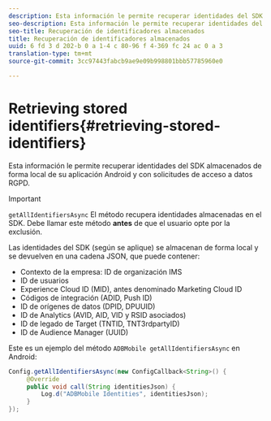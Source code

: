 ```yaml
---
description: Esta información le permite recuperar identidades del SDK almacenados de forma local de su aplicación Android y con solicitudes de acceso a datos RGPD.
seo-description: Esta información le permite recuperar identidades del SDK almacenados de forma local de su aplicación Android y con solicitudes de acceso a datos RGPD.
seo-title: Recuperación de identificadores almacenados
title: Recuperación de identificadores almacenados
uuid: 6 fd 3 d 202-b 0 a 1-4 c 80-96 f 4-369 fc 24 ac 0 a 3
translation-type: tm+mt
source-git-commit: 3cc97443fabcb9ae9e09b998801bbb57785960e0

---
```



# Retrieving stored identifiers{#retrieving-stored-identifiers}

Esta información le permite recuperar identidades del SDK almacenados de forma local de su aplicación Android y con solicitudes de acceso a datos RGPD.

>[!IMPORTANT]
>
>`getAllIdentifiersAsync` El método recupera identidades almacenadas en el SDK. Debe llamar este método **antes** de que el usuario opte por la exclusión.

Las identidades del SDK (según se aplique) se almacenan de forma local y se devuelven en una cadena JSON, que puede contener:

* Contexto de la empresa: ID de organización IMS
* ID de usuarios
* Experience Cloud ID (MID), antes denominado Marketing Cloud ID
* Códigos de integración (ADID, Push ID)
* ID de orígenes de datos (DPID, DPUUID)
* ID de Analytics (AVID, AID, VID y RSID asociados)
* ID de legado de Target (TNTID, TNT3rdpartyID)
* ID de Audience Manager (UUID)

Este es un ejemplo del método `ADBMobile getAllIdentifiersAsync` en Android:

```java
Config.getAllIdentifiersAsync(new ConfigCallback<String>() { 
     @Override 
     public void call(String identitiesJson) {                 
         Log.d("ADBMobile Identities", identitiesJson); 
     } 
});
```
